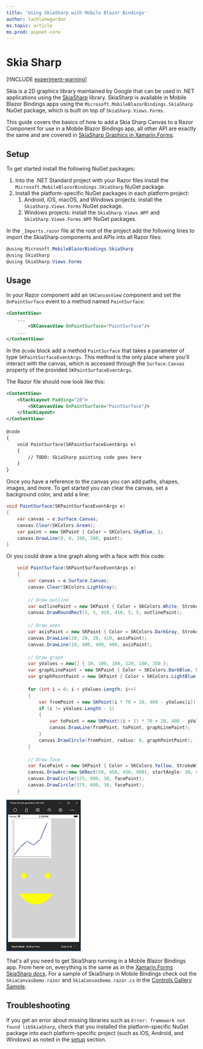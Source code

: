 ```yaml
---
title: 'Using SkiaSharp with Mobile Blazor Bindings'
author: lachlanwgordon
ms.topic: article
ms.prod: aspnet-core
---
```


# Skia Sharp

[!INCLUDE [experiment-warning](../includes/experiment-warning.md)]

Skia is a 2D graphics library maintained by Google that can be used in .NET applications using the [SkiaSharp](https://github.com/mono/SkiaSharp) library. SkiaSharp is available in Mobile Blazor Bindings apps using the `Microsoft.MobileBlazorBindings.SkiaSharp` NuGet package, which is built on top of `SkiaSharp.Views.Forms`.

This guide covers the basics of how to add a Skia Sharp Canvas to a Razor Component for use in a Mobile Blazor Bindings app, all other API are exactly the same and are covered in [SkiaSharp Graphics in Xamarin.Forms](https://docs.microsoft.com/xamarin/xamarin-forms/user-interface/graphics/skiasharp/).

## Setup

To get started install the following NuGet packages:

1. Into the .NET Standard project with your Razor files install the `Microsoft.MobileBlazorBindings.SkiaSharp` NuGet package.
1. Install the platform-specific NuGet packages in each platform project:
    1. Android, iOS, macOS, and Windows projects: install the `SkiaSharp.Views.Forms` NuGet package.
    1. Windows projects: install the `SkiaSharp.Views.WPF` and `SkiaSharp.Views.Forms.WPF` NuGet packages.

In the `_Imports.razor` file at the root of the project add the following lines to import the SkiaSharp components and APIs into all Razor files:

```c#
@using Microsoft.MobileBlazorBindings.SkiaSharp
@using SkiaSharp
@using SkiaSharp.Views.Forms
```

## Usage

In your Razor component add an `SKCanvasView` component and set the `OnPaintSurface` event to a method named `PaintSurface`:

```xml
<ContentView>
    ...
        <SKCanvasView OnPaintSurface="PaintSurface"/>
    ...
</ContentView>
```

In the `@code` block add a method `PaintSurface` that takes a parameter of type `SKPaintSurfaceEventArgs`. This method is the only place where you'll interact with the canvas, which is accessed through the `Surface.Canvas` property of the provided `SKPaintSurfaceEventArgs`.

The Razor file should now look like this:

```xml
<ContentView>
    <StackLayout Padding="20">
        <SKCanvasView OnPaintSurface="PaintSurface"/>
    </StackLayout>
</ContentView>

@code
{
    void PaintSurface(SKPaintSurfaceEventArgs e)
    {
        // TODO: SkiaSharp painting code goes here
    }
}
```

Once you have a reference to the canvas you can add paths, shapes, images, and more. To get started you can clear the canvas, set a background color, and add a line:

```c#
void PaintSurface(SKPaintSurfaceEventArgs e)
{
    var canvas = e.Surface.Canvas;
    canvas.Clear(SKColors.Green);
    var paint = new SKPaint { Color = SKColors.SkyBlue, };
    canvas.DrawLine(0, 0, 200, 200, paint);
}
```

Or you could draw a line graph along with a face with this code:

```csharp
    void PaintSurface(SKPaintSurfaceEventArgs e)
    {
        var canvas = e.Surface.Canvas;
        canvas.Clear(SKColors.LightGray);

        // Draw outline
        var outlinePaint = new SKPaint { Color = SKColors.White, StrokeWidth = 2, };
        canvas.DrawRoundRect(5, 5, 410, 410, 5, 5, outlinePaint);

        // Draw axes
        var axisPaint = new SKPaint { Color = SKColors.DarkGray, StrokeWidth = 5, };
        canvas.DrawLine(20, 20, 20, 410, axisPaint);
        canvas.DrawLine(10, 400, 400, 400, axisPaint);

        // Draw graph
        var yValues = new[] { 10, 100, 160, 120, 180, 350 };
        var graphLinePaint = new SKPaint { Color = SKColors.DarkBlue, StrokeWidth = 4, };
        var graphPointPaint = new SKPaint { Color = SKColors.LightBlue, StrokeWidth = 4, };

        for (int i = 0; i < yValues.Length; i++)
        {
            var fromPoint = new SKPoint(i * 70 + 20, 400 - yValues[i]);
            if (i != yValues.Length - 1)
            {
                var toPoint = new SKPoint((i + 1) * 70 + 20, 400 - yValues[i + 1]);
                canvas.DrawLine(fromPoint, toPoint, graphLinePaint);
            }
            canvas.DrawCircle(fromPoint, radius: 8, graphPointPaint);
        }

        // Draw face
        var facePaint = new SKPaint { Color = SKColors.Yellow, StrokeWidth = 3, };
        canvas.DrawArc(new SKRect(50, 450, 450, 900), startAngle: 30, sweepAngle: 120, useCenter: false, facePaint);
        canvas.DrawCircle(125, 600, 30, facePaint);
        canvas.DrawCircle(375, 600, 30, facePaint);
    }
```

[ ![SkiaSharp Canvas inside a Mobile Blazor Bindings App running on an iPhone Simulator](./media/skiasharp/skiasharp-inline.png) ](./media/skiasharp/skiasharp-expanded.png#lightbox)

That's all you need to get SkiaSharp running in a Mobile Blazor Bindings app. From here on, everything is the same as in the [Xamarin.Forms SkiaSharp docs](https://docs.microsoft.com/xamarin/xamarin-forms/user-interface/graphics/skiasharp/). For a sample of SkiaSharp in Mobile Bindings check out the `SkiaCanvasDemo.razor` and `SkiaCanvasDemo.razor.cs` in the [Controls Gallery Sample](https://github.com/xamarin/MobileBlazorBindings/tree/master/samples/ControlGallery/ControlGallery/Views).

## Troubleshooting

If you get an error about missing libraries such as `Error: framework not found libSkiaSharp`, check that you installed the platform-specific NuGet package into each platform-specific project (such as iOS, Android, and Windows) as noted in the [setup](#setup) section.
